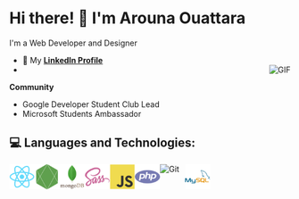 

# Hi there! 👋 I'm Arouna Ouattara

I'm a Web Developer and Designer 
- 💼  My [**LinkedIn Profile**]( https://www.linkedin.com/in/arouna-ouattara/ )
- <img align="right" alt="GIF" src="https://media.giphy.com/media/USV0ym3bVWQJJmNu3N/giphy.gif"/>



**Community**
- Google Developer Student Club Lead
- Microsoft Students Ambassador 


## 💻 Languages and Technologies:

<img align="left" alt="ReactJS" width="45px" src="https://raw.githubusercontent.com/devicons/devicon/master/icons/react/react-original.svg" />
<img align="left" alt="NodeJS" width="45px" src="https://raw.githubusercontent.com/devicons/devicon/master/icons/nodejs/nodejs-plain.svg" />
<img align="left" alt="MongoDB" width="45px" src="https://raw.githubusercontent.com/devicons/devicon/master/icons/mongodb/mongodb-original-wordmark.svg" />

<img align="left" alt="Sass" width="45px" src="https://raw.githubusercontent.com/devicons/devicon/master/icons/sass/sass-original.svg" />

<img align="left" alt="JavaScript" width="45px" src="https://raw.githubusercontent.com/devicons/devicon/master/icons/javascript/javascript-original.svg" />

 <img align="left" alt="PHP" width="45px" src="https://raw.githubusercontent.com/devicons/devicon/master/icons/php/php-plain.svg" />

<img align="left" alt="Git" width="45px" src="https://www.vectorlogo.zone/logos/git-scm/git-scm-icon.svg" />

<img align="left" alt="MySQL" width="45px" src="https://raw.githubusercontent.com/devicons/devicon/master/icons/mysql/mysql-original-wordmark.svg" />

<br />
<br />

